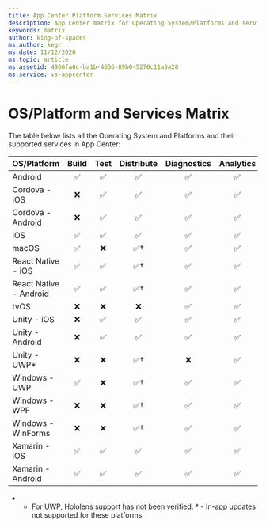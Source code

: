 ```yaml
---
title: App Center Platform Services Matrix
description: App Center matrix for Operating System/Platforms and services
keywords: matrix
author: king-of-spades
ms.author: kegr
ms.date: 11/12/2020
ms.topic: article
ms.assetid: 4966fa6c-ba1b-4656-89b0-5276c11a5a28
ms.service: vs-appcenter
---
```


# OS/Platform and Services Matrix

The table below lists all the Operating System and Platforms and their supported services in App Center:

| OS/Platform            | Build | Test | Distribute | Diagnostics | Analytics |
| :--------------------- | :---: | :--: | :--------: | :-----:     | :-------: |
| Android                |  ✅   |  ✅  |     ✅       |   ✅       |    ✅     |
| Cordova - iOS          |  ❌   |  ✅  |     ✅       |   ✅       |    ✅     |
| Cordova - Android      |  ❌   |  ✅  |     ✅       |   ✅       |    ✅     |
| iOS                    |  ✅   |  ✅  |     ✅       |   ✅       |    ✅     |
| macOS                  |  ✅   |  ❌  |     ✅†      |   ✅       |    ✅     |
| React Native - iOS     |  ✅   |  ✅  |     ✅†      |   ✅       |    ✅     |
| React Native - Android |  ✅   |  ✅  |     ✅†      |   ✅       |    ✅     |
| tvOS                   |  ❌   |  ❌  |     ❌       |   ✅       |    ✅     |
| Unity - iOS            |  ❌   |  ✅  |     ✅       |   ✅       |    ✅     |
| Unity - Android        |  ❌   |  ✅  |     ✅       |   ✅       |    ✅     |
| Unity - UWP*           |  ❌   |  ❌  |     ✅†      |   ❌       |    ✅     |
| Windows - UWP          |  ✅   |  ❌  |     ✅†      |   ✅       |    ✅     |
| Windows - WPF          |  ❌   |  ❌  |     ✅†      |   ✅       |    ✅     |
| Windows - WinForms     |  ❌   |  ❌  |     ✅†      |   ✅       |    ✅     |
| Xamarin - iOS          |  ✅   |  ✅  |     ✅       |   ✅       |    ✅     |
| Xamarin - Android      |  ✅   |  ✅  |     ✅       |   ✅       |    ✅     |

* - For UWP, Hololens support has not been verified.
† - In-app updates not supported for these platforms.
